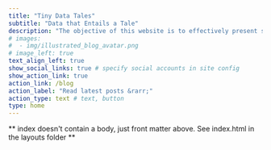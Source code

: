 ```yaml
---
title: "Tiny Data Tales"
subtitle: "Data that Entails a Tale"
description: "The objective of this website is to effectively present stories through the use of data. The main tools utilised are [GNU Emacs](https://www.gnu.org/software/emacs/), [R](https://www.r-project.org/about.html), [Org Mode](https://orgmode.org/) and [RStudio](https://www.rstudio.com/). If anyone wants to cite the contents published here or wants to point out any mistake or comment on our work, please feel free to get in touch with us via any social media handle given above or [mail us](mailto:tinydatatales@yahoo.com)."
# images:
#  - img/illustrated_blog_avatar.png
# image_left: true
text_align_left: true
show_social_links: true # specify social accounts in site config
show_action_link: true
action_link: /blog
action_label: "Read latest posts &rarr;"
action_type: text # text, button
type: home
---
```


** index doesn't contain a body, just front matter above.
See index.html in the layouts folder **
